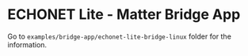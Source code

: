 
# ECHONET Lite - Matter Bridge App

  

  Go to ```examples/bridge-app/echonet-lite-bridge-linux``` folder for the information.
  

